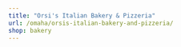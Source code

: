 ```yaml
---
title: "Orsi's Italian Bakery & Pizzeria"
url: /omaha/orsis-italian-bakery-and-pizzeria/
shop: bakery
---
```

